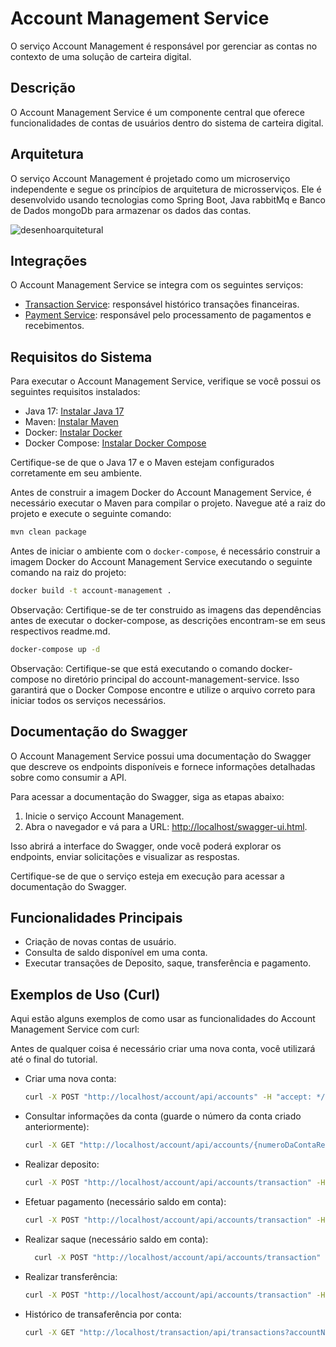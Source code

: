 # Account Management Service

O serviço Account Management é responsável por gerenciar as contas no contexto de uma solução de carteira digital.

## Descrição

O Account Management Service é um componente central que oferece funcionalidades de contas de usuários dentro do sistema de carteira digital. 

## Arquitetura

O serviço Account Management é projetado como um microserviço independente e segue os princípios de arquitetura de microsserviços. Ele é desenvolvido usando tecnologias como Spring Boot, Java rabbitMq e Banco de Dados mongoDb para armazenar os dados das contas.

![desenhoarquitetural](https://github.com/RafaelMatheus/account-management-service/assets/25590639/dfbb865b-3530-446b-b407-ecb7844490d1)

## Integrações

O Account Management Service se integra com os seguintes serviços:

- [Transaction Service](https://github.com/RafaelMatheus/payment-management-service): responsável histórico transações financeiras.
- [Payment Service](https://github.com/RafaelMatheus/payment-management-service): responsável pelo processamento de pagamentos e recebimentos.

## Requisitos do Sistema

Para executar o Account Management Service, verifique se você possui os seguintes requisitos instalados:

- Java 17: [Instalar Java 17](https://www.oracle.com/java/technologies/downloads/)
- Maven: [Instalar Maven](https://maven.apache.org/install.html)
- Docker: [Instalar Docker](https://docs.docker.com/get-docker/)
- Docker Compose: [Instalar Docker Compose](https://docs.docker.com/compose/install/)

Certifique-se de que o Java 17 e o Maven estejam configurados corretamente em seu ambiente.

Antes de construir a imagem Docker do Account Management Service, é necessário executar o Maven para compilar o projeto. Navegue até a raiz do projeto e execute o seguinte comando:

```bash
mvn clean package
```

Antes de iniciar o ambiente com o `docker-compose`, é necessário construir a imagem Docker do Account Management Service executando o seguinte comando na raiz do projeto:

```bash
docker build -t account-management .
````
Observação: Certifique-se de ter construido as imagens das dependências antes de executar o docker-compose, as descrições encontram-se em seus respectivos readme.md.

```bash
docker-compose up -d
```
Observação: Certifique-se que está executando o comando docker-compose no diretório principal do account-management-service. Isso garantirá que o Docker Compose encontre e utilize o arquivo correto para iniciar todos os serviços necessários.

## Documentação do Swagger

O Account Management Service possui uma documentação do Swagger que descreve os endpoints disponíveis e fornece informações detalhadas sobre como consumir a API.

Para acessar a documentação do Swagger, siga as etapas abaixo:

1. Inicie o serviço Account Management.
2. Abra o navegador e vá para a URL: [http://localhost/swagger-ui.html](http://localhost/account/swagger-ui.html).

Isso abrirá a interface do Swagger, onde você poderá explorar os endpoints, enviar solicitações e visualizar as respostas.

Certifique-se de que o serviço esteja em execução para acessar a documentação do Swagger.

## Funcionalidades Principais

- Criação de novas contas de usuário.
- Consulta de saldo disponível em uma conta.
- Executar transações de Deposito, saque, transferência e pagamento.

## Exemplos de Uso (Curl)

Aqui estão alguns exemplos de como usar as funcionalidades do Account Management Service com curl:

Antes de qualquer coisa é necessário criar uma nova conta, você utilizará até o final do tutorial.
- Criar uma nova conta:

  ```bash
  curl -X POST "http://localhost/account/api/accounts" -H "accept: */*" -H "Content-Type: application/json" -d "{ \"holderName\": \"Teste\", \"holderTaxId\": \"01234567890\", \"phoneNumber\": \"81999999999\"}"
  ```
- Consultar informações da conta (guarde o número da conta criado anteriormente):

  ```bash
  curl -X GET "http://localhost/account/api/accounts/{numeroDaContaRespondidoNaSolucitacaoAnterior}" -H "accept: */*"
  ```
- Realizar deposito:
  ```bash
  curl -X POST "http://localhost/account/api/accounts/transaction" -H "accept: */*" -H "Content-Type: application/json" -d "{ \"originAccountNumber\": \"numeroDaContaRespondidoNaSolucitacaoAnterior\", \"type\": \"DEPOSIT\", \"value\": 10}"
  ```
  
- Efetuar pagamento (necessário saldo em conta):

  ```bash
  curl -X POST "http://localhost/account/api/accounts/transaction" -H "accept: */*" -H "Content-Type: application/json" -d "{ \"barcode\": \"xpto\", \"originAccountNumber\": \"numeroDaContaRespondidoNaSolucitacaoAnterior\", \"type\": \"PAYMENT\", \"value\": 10}"
  ```
- Realizar saque (necessário saldo em conta):
  ```bash
    curl -X POST "http://localhost/account/api/accounts/transaction" -H "accept: */*" -H "Content-Type: application/json" -d "{ \"originAccountNumber\": \"numeroDaContaRespondidoNaSolucitacaoAnterior\", \"type\": \"WITHDRAW\", \"value\": 10}"
  ```
- Realizar transferência:
  ```bash
  curl -X POST "http://localhost/account/api/accounts/transaction" -H "accept: */*" -H "Content-Type: application/json" -d "{ \"destinationAccountNumber\": \"contaInformada\", \"originAccountNumber\": \"outraConta\", \"type\": \"TRANSFER\", \"value\": 10}"
  ```
- Histórico de transaferência por conta:
    ```bash
    curl -X GET "http://localhost/transaction/api/transactions?accountNumber=d5fe117d-8fa9-49b8-80bd-fb7b509847b6&pageNumber=0&size=4" -H "accept: */*"
    ```


